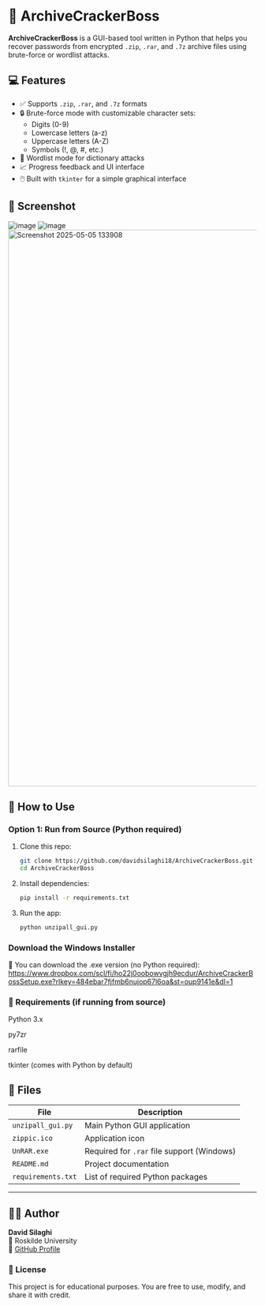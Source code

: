 # 🧠 ArchiveCrackerBoss

**ArchiveCrackerBoss** is a GUI-based tool written in Python that helps you recover passwords from encrypted `.zip`, `.rar`, and `.7z` archive files using brute-force or wordlist attacks.

## 💻 Features

- ✅ Supports `.zip`, `.rar`, and `.7z` formats
- 🔒 Brute-force mode with customizable character sets:
  - Digits (0-9)
  - Lowercase letters (a-z)
  - Uppercase letters (A-Z)
  - Symbols (!, @, #, etc.)
- 📂 Wordlist mode for dictionary attacks
- 📈 Progress feedback and UI interface
- 🖱️ Built with `tkinter` for a simple graphical interface

## 📸 Screenshot
![image](https://github.com/user-attachments/assets/c6871a89-0808-4b6c-961a-c5f4914a0de2)
![image](https://github.com/user-attachments/assets/6847f4e4-3e6e-49f7-98b5-4294d7712f9d)
<img width="1128" alt="Screenshot 2025-05-05 133908" src="https://github.com/user-attachments/assets/06063dd1-eeb0-425c-9964-6ff60d6c3b1b" />

## 🚀 How to Use

### Option 1: Run from Source (Python required)

1. Clone this repo:
   ```bash
   git clone https://github.com/davidsilaghi18/ArchiveCrackerBoss.git
   cd ArchiveCrackerBoss

2. Install dependencies:
   ```bash
   pip install -r requirements.txt

4. Run the app:
   ```bash
   python unzipall_gui.py

### Download the Windows Installer

🔽 You can download the .exe version (no Python required):
https://www.dropbox.com/scl/fi/ho22j0oobowvgjh9ecdur/ArchiveCrackerBossSetup.exe?rlkey=484ebar7fjfmb6nujop67l6oa&st=oup9141e&dl=1

### 🧩 Requirements (if running from source)
Python 3.x

py7zr

rarfile

tkinter (comes with Python by default)


## 📁 Files

| File              | Description                             |
|-------------------|-----------------------------------------|
| `unzipall_gui.py` | Main Python GUI application             |
| `zippic.ico`      | Application icon                        |
| `UnRAR.exe`       | Required for `.rar` file support (Windows) |
| `README.md`       | Project documentation                   |
| `requirements.txt`| List of required Python packages        |

---

## 👨‍💻 Author

**David Silaghi**  
📍 Roskilde University  
🔗 [GitHub Profile](https://github.com/davidsilaghi18)


### 📜 License
This project is for educational purposes. You are free to use, modify, and share it with credit.


